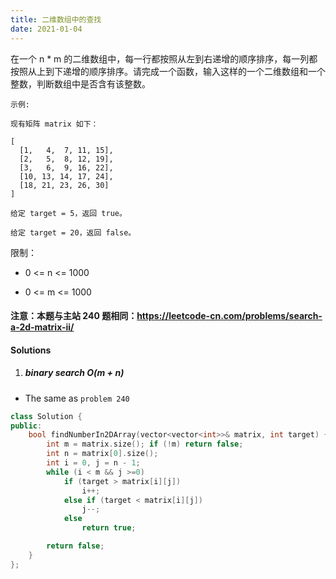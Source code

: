 ```yaml
---
title: 二维数组中的查找
date: 2021-01-04
---
```

在一个 n * m 的二维数组中，每一行都按照从左到右递增的顺序排序，每一列都按照从上到下递增的顺序排序。请完成一个函数，输入这样的一个二维数组和一个整数，判断数组中是否含有该整数。

 

```
示例:

现有矩阵 matrix 如下：

[
  [1,   4,  7, 11, 15],
  [2,   5,  8, 12, 19],
  [3,   6,  9, 16, 22],
  [10, 13, 14, 17, 24],
  [18, 21, 23, 26, 30]
]

给定 target = 5，返回 true。

给定 target = 20，返回 false。
```

 

限制：

- 0 <= n <= 1000

- 0 <= m <= 1000

 

#### 注意：本题与主站 240 题相同：https://leetcode-cn.com/problems/search-a-2d-matrix-ii/


#### Solutions

1. ##### binary search O(m + n)

- The same as `problem 240`

```cpp
class Solution {
public:
    bool findNumberIn2DArray(vector<vector<int>>& matrix, int target) {
        int m = matrix.size(); if (!m) return false;
        int n = matrix[0].size();
        int i = 0, j = n - 1;
        while (i < m && j >=0)
            if (target > matrix[i][j])
                i++;
            else if (target < matrix[i][j])
                j--;
            else
                return true;

        return false;
    }
};
```